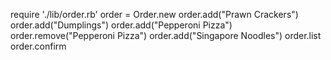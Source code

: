 require './lib/order.rb'
order = Order.new
order.add("Prawn Crackers")
order.add("Dumplings")
order.add("Pepperoni Pizza")
order.remove("Pepperoni Pizza")
order.add("Singapore Noodles")
order.list
order.confirm